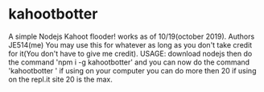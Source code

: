 # kahootbotter
A simple Nodejs Kahoot flooder! works as of 10/19(october 2019).
Authors JE514(me)
You may use this for whatever as long as you don't take credit for it(You don't have to give me credit).
USAGE: download nodejs then do the command 'npm i -g kahootbotter' and you can now do the command 'kahootbotter <game pin> <amount>' if using on your computer you can do more then 20 if using on the repl.it site 20 is the max.
